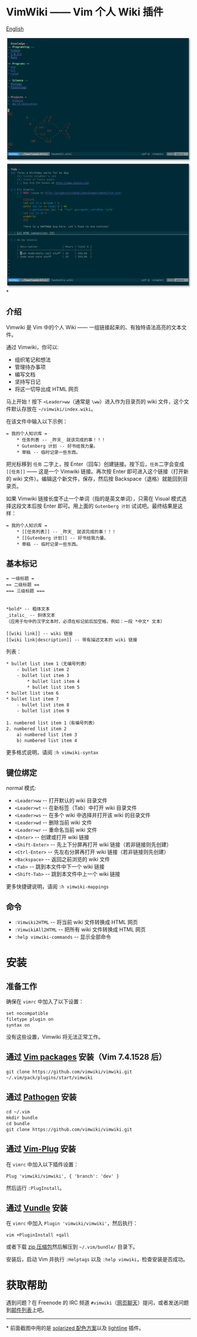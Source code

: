 VimWiki —— Vim 个人 Wiki 插件
==============================================================================

[English](README.md)

![screenshot1](doc/screenshot_1.png)
![screenshot2](doc/screenshot_2.png) *

介绍
------------------------------------------------------------------------------

Vimwiki 是 Vim 中的个人 Wiki —— 一组链接起来的、有独特语法高亮的文本文件。

通过 Vimwiki，你可以:

 * 组织笔记和想法
 * 管理待办事项
 * 编写文档
 * 坚持写日记
 * 将这一切导出成 HTML 网页

马上开始！按下 `<Leader>ww`（通常是 `\ww`）进入作为目录页的 wiki 文件，这个文件默认存放在 `~/vimwiki/index.wiki`。

在该文件中输入以下示例：

    = 我的个人知识库 =
        * 任务列表 -- _昨天_ 就该完成的事！！！
        * Gutenberg 计划 -- 好书给我力量。
        * 草稿 -- 临时记录一些东西。

把光标移到 `任务` 二字上，按 Enter（回车）创建链接。按下后，`任务`二字会变成 `[[任务]]` —— 这是一个 Vimwiki 链接。再次按 Enter 即可进入这个链接（打开新的 wiki 文件）。编辑这个新文件，保存，然后按 Backspace（退格）就能回到目录页。

如果 Vimwiki 链接长度不止一个单词（指的是英文单词），只需在 Visual 模式选择这段文本后按 Enter 即可。用上面的 `Gutenberg 计划` 试试吧。最终结果是这样：

    = 我的个人知识库 =
        * [[任务列表]] -- _昨天_ 就该完成的事！！！
        * [[Gutenberg 计划]] -- 好书给我力量。
        * 草稿 -- 临时记录一些东西。


基本标记
------------------------------------------------------------------------------

    = 一级标题 =
    == 二级标题 ==
    === 三级标题 ===


    *bold* -- 粗体文本
    _italic_ -- 斜体文本
    （应用于句中的汉字文本时，必须在标记前后加空格，例如：一段 *中文* 文本）

    [[wiki link]] -- wiki 链接
    [[wiki link|description]] -- 带有描述文本的 wiki 链接


列表：

    * bullet list item 1（无编号列表）
        - bullet list item 2
        - bullet list item 3
            * bullet list item 4
            * bullet list item 5
    * bullet list item 6
    * bullet list item 7
        - bullet list item 8
        - bullet list item 9

    1. numbered list item 1（有编号列表）
    2. numbered list item 2
        a) numbered list item 3
        b) numbered list item 4


更多格式说明，请阅 `:h vimwiki-syntax`


键位绑定
------------------------------------------------------------------------------

normal 模式:

 * `<Leader>ww` -- 打开默认的 wiki 目录文件
 * `<Leader>wt` -- 在新标签（Tab）中打开 wiki 目录文件
 * `<Leader>ws` -- 在多个 wiki 中选择并打开该 wiki 的目录文件
 * `<Leader>wd` -- 删除当前 wiki 文件
 * `<Leader>wr` -- 重命名当前 wiki 文件
 * `<Enter>` -- 创建或打开 wiki 链接
 * `<Shift-Enter>` -- 先上下分屏再打开 wiki 链接（若非链接则先创建）
 * `<Ctrl-Enter>` -- 先左右分屏再打开 wiki 链接（若非链接则先创建）
 * `<Backspace>` -- 返回之前浏览的 wiki 文件
 * `<Tab>` -- 跳到本文件中下一个 wiki 链接
 * `<Shift-Tab>` -- 跳到本文件中上一个 wiki 链接

更多快捷键说明，请阅 `:h vimwiki-mappings`


命令
------------------------------------------------------------------------------

 * `:Vimwiki2HTML` -- 将当前 wiki 文件转换成 HTML 网页
 * `:VimwikiAll2HTML` -- 把所有 wiki 文件转换成 HTML 网页
 * `:help vimwiki-commands` -- 显示全部命令


安装
==============================================================================

准备工作
------------------------------------------------------------------------------

确保在 `vimrc` 中加入了以下设置：

    set nocompatible
    filetype plugin on
    syntax on

没有这些设置，Vimwiki 将无法正常工作。

通过 [Vim packages](http://vimhelp.appspot.com/repeat.txt.html#packages) 安装（Vim 7.4.1528 后）
------------------------------------------------------------------------------

    git clone https://github.com/vimwiki/vimwiki.git ~/.vim/pack/plugins/start/vimwiki

通过 [Pathogen](http://www.vim.org/scripts/script.php?script_id=2332) 安装
------------------------------------------------------------------------------

    cd ~/.vim
    mkdir bundle
    cd bundle
    git clone https://github.com/vimwiki/vimwiki.git

通过 [Vim-Plug](https://github.com/junegunn/vim-plug) 安装
------------------------------------------------------------------------------

在 `vimrc` 中加入以下插件设置：

    Plug 'vimwiki/vimwiki', { 'branch': 'dev' }

然后运行 `:PlugInstall`。

通过 [Vundle](https://github.com/VundleVim/Vundle.vim) 安装
------------------------------------------------------------------------------

在 `vimrc` 中加入 `Plugin 'vimwiki/vimwiki'`，然后执行：

    vim +PluginInstall +qall

或者下载 [zip 压缩包](https://github.com/vimwiki/vimwiki/archive/master.zip)然后解压到 `~/.vim/bundle/` 目录下。

安装后，启动 Vim 并执行 `:Helptags` 以及 `:help vimwiki`，检查安装是否成功。


获取帮助
==============================================================================

遇到问题？在 Freenode 的 IRC 频道 `#vimwiki`（[网页聊天](https://webchat.freenode.net/?channels=#vimwiki)）提问，或者发送问题到[邮件列表](https://groups.google.com/forum/#!forum/vimwiki)上吧。


----
\* 前面截图中用的是 [solarized 配色方案](https://github.com/altercation/vim-colors-solarized)以及 [lightline](https://github.com/itchyny/lightline.vim) 插件。
